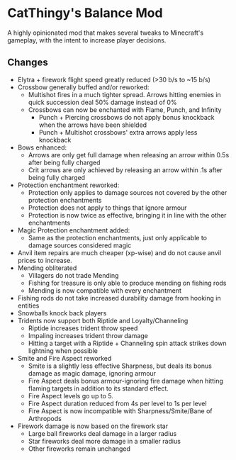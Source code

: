 # CatThingy's Balance Mod

A highly opinionated mod that makes several tweaks to Minecraft's gameplay, with the intent to increase player
decisions.

## Changes
- Elytra + firework flight speed greatly reduced (>30 b/s to ~15 b/s)
- Crossbow generally buffed and/or reworked:
    - Multishot fires in a much tighter spread. Arrows hitting enemies in quick succession deal 50% damage instead of 0%
    - Crossbows can now be enchanted with Flame, Punch, and Infinity
      - Punch + Piercing crossbows do not apply bonus knockback when the arrows have been shielded
      - Punch + Multishot crossbows' extra arrows apply less knockback
- Bows enhanced:
    - Arrows are only get full damage when releasing an arrow within 0.5s after being fully charged
    - Crit arrows are only achieved by releasing an arrow within .1s after being fully charged
- Protection enchantment reworked:
    - Protection only applies to damage sources not covered by the other protection enchantments
    - Protection does not apply to things that ignore armour
    - Protection is now twice as effective, bringing it in line with the other enchantments
- Magic Protection enchantment added:
    - Same as the protection enchantments, just only applicable to damage sources considered magic
- Anvil item repairs are much cheaper (xp-wise) and do not cause anvil prices to increase.
- Mending obliterated
    - Villagers do not trade Mending
    - Fishing for treasure is only able to produce mending on fishing rods
    - Mending is now compatible with every enchantment
- Fishing rods do not take increased durability damage from hooking in entities
- Snowballs knock back players
- Tridents now support both Riptide and Loyalty/Channeling
    - Riptide increases trident throw speed
    - Impaling increases trident throw damage
    - Hitting a target with a Riptide + Channeling spin attack strikes down lightning when possible
- Smite and Fire Aspect reworked
    - Smite is a slightly less effective Sharpness, but deals its bonus damage as magic damage, ignoring armour
    - Fire Aspect deals bonus armour-ignoring fire damage when hitting flaming targets in addition to its standard effect.
    - Fire Aspect levels go up to 5.
    - Fire Aspect duration reduced from 4s per level to 1s per level
    - Fire Aspect is now incompatible with Sharpness/Smite/Bane of Arthropods
- Firework damage is now based on the firework star
  - Large ball fireworks deal damage in a larger radius
  - Star fireworks deal more damage in a smaller radius
  - Other fireworks remain unchanged